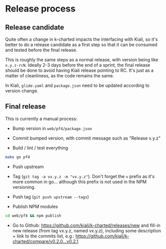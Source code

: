 # Release process

## Release candidate

Quite often a change in k-charted impacts the interfacing with Kiali, so it's better to do a release candidate as a first step so that it can be consumed and tested before the final release.

This is roughly the same steps as a normal release, with version being like `x.y.z-rcN`.
Ideally 2-3 days before the end of a sprint, the final release should be done to avoid having Kiali release pointing to RC. It's just as a matter of cleanliness, as the code remains the same.

In Kiali, `glide.yaml` and `package.json` need to be updated according to version change.

## Final release

This is currently a manual process:

- Bump version in `web/pf4/package.json`

- Commit bumped version, with commit message such as "Release x.y.z"

- Build / lint / test everything

```bash
make go pf4
```

- Push upstream

- Tag (`git tag -a vx.y.z -m "vx.y.z"`). Don't forget the `v` prefix as it's more common in go... although this prefix is not used in the NPM versioning.

- Push tag (`git push upstream --tags`)

- Publish NPM modules

```bash
cd web/pf4 && npm publish
```

- Go to Github: https://github.com/kiali/k-charted/releases/new and fill-in new release (from tag vx.y.z, named vx.y.z), including some description + link to the commits list, e.g.:
https://github.com/kiali/k-charted/compare/v0.2.0...v0.2.1
